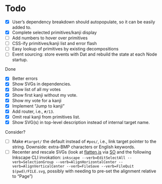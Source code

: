 # Todo

- [x] User’s dependency breakdown should autopopulate, so it can be easily added to.
- [x] Complete selected primitives/kanji display
- [ ] Add numbers to hover over primitives
- [ ] CSS-ify primitives/kanji list and error flash
- [ ] Easy lookup of primitives by existing decompositions
- [ ] Event sourcing: store events with Dat and rebuild the state at each Node startup.

Done

- [x] Better errors
- [x] Show SVGs in dependencies.
- [x] Show list of all my votes
- [x] Show first kanji without my vote.
- [x] Show my vote for a kanji
- [x] Implement “Jump to kanji”
- [x] Add router, i.e., `#/13`.
- [x] Omit real kanji from primitives list.
- [x] Show SVG(s) in top-level description instead of internal target name.

Consider?

- [ ] Make `#target/` the default instead of `#pos/`, i.e., link target pointer to the string. Downside: extra-BMP characters or English keywords.
- [ ] Recenter and rescale SVGs (look at [flatten.js](https://gist.github.com/timo22345/9413158) via [SO](http://stackoverflow.com/a/22254240/500207) and the following Inkscape CLI invokation: `inkscape --verb=EditSelectAll --verb=SelectionGroup --verb=AlignHorizontalCenter --verb=AlignVerticalCenter --verb=FileSave --verb=FileQuit $(pwd)/FILE.svg`, possibly with needing to pre-set the alignment relative to “Page”)
